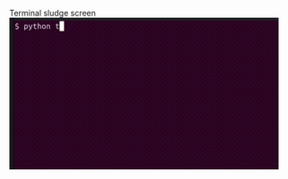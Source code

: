 Terminal sludge screen <br>
<img src="https://github.com/jonzilinsky/pictures/blob/main/term_screensaver.gif?raw=true">
